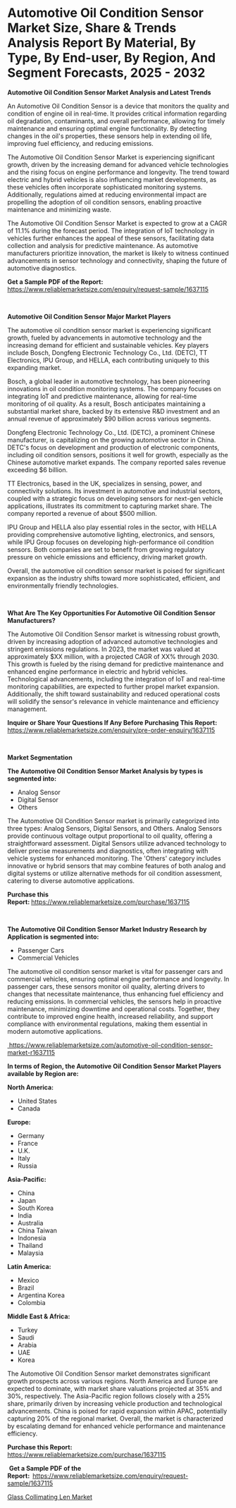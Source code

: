 <p><h1>Automotive Oil Condition Sensor Market Size, Share & Trends Analysis Report By Material, By Type, By End-user, By Region, And Segment Forecasts, 2025 - 2032</h1></p><p><strong>Automotive Oil Condition Sensor Market Analysis and Latest Trends</strong></p>
<p><p>An Automotive Oil Condition Sensor is a device that monitors the quality and condition of engine oil in real-time. It provides critical information regarding oil degradation, contaminants, and overall performance, allowing for timely maintenance and ensuring optimal engine functionality. By detecting changes in the oil's properties, these sensors help in extending oil life, improving fuel efficiency, and reducing emissions.</p><p>The Automotive Oil Condition Sensor Market is experiencing significant growth, driven by the increasing demand for advanced vehicle technologies and the rising focus on engine performance and longevity. The trend toward electric and hybrid vehicles is also influencing market developments, as these vehicles often incorporate sophisticated monitoring systems. Additionally, regulations aimed at reducing environmental impact are propelling the adoption of oil condition sensors, enabling proactive maintenance and minimizing waste.</p><p>The Automotive Oil Condition Sensor Market is expected to grow at a CAGR of 11.1% during the forecast period. The integration of IoT technology in vehicles further enhances the appeal of these sensors, facilitating data collection and analysis for predictive maintenance. As automotive manufacturers prioritize innovation, the market is likely to witness continued advancements in sensor technology and connectivity, shaping the future of automotive diagnostics.</p></p>
<p><strong>Get a Sample PDF of the Report:&nbsp;</strong> <a href="https://www.reliablemarketsize.com/enquiry/request-sample/1637115?utm_campaign=3512&utm_medium=2&utm_source=Github&utm_content=ia&utm_term=23032025&utm_id=automotive-oil-condition-sensor">https://www.reliablemarketsize.com/enquiry/request-sample/1637115</a></p>
<p>&nbsp;</p>
<p><strong>Automotive Oil Condition Sensor Major Market Players</strong></p>
<p><p>The automotive oil condition sensor market is experiencing significant growth, fueled by advancements in automotive technology and the increasing demand for efficient and sustainable vehicles. Key players include Bosch, Dongfeng Electronic Technology Co., Ltd. (DETC), TT Electronics, IPU Group, and HELLA, each contributing uniquely to this expanding market.</p><p>Bosch, a global leader in automotive technology, has been pioneering innovations in oil condition monitoring systems. The company focuses on integrating IoT and predictive maintenance, allowing for real-time monitoring of oil quality. As a result, Bosch anticipates maintaining a substantial market share, backed by its extensive R&D investment and an annual revenue of approximately $90 billion across various segments.</p><p>Dongfeng Electronic Technology Co., Ltd. (DETC), a prominent Chinese manufacturer, is capitalizing on the growing automotive sector in China. DETC's focus on development and production of electronic components, including oil condition sensors, positions it well for growth, especially as the Chinese automotive market expands. The company reported sales revenue exceeding $6 billion.</p><p>TT Electronics, based in the UK, specializes in sensing, power, and connectivity solutions. Its investment in automotive and industrial sectors, coupled with a strategic focus on developing sensors for next-gen vehicle applications, illustrates its commitment to capturing market share. The company reported a revenue of about $500 million.</p><p>IPU Group and HELLA also play essential roles in the sector, with HELLA providing comprehensive automotive lighting, electronics, and sensors, while IPU Group focuses on developing high-performance oil condition sensors. Both companies are set to benefit from growing regulatory pressure on vehicle emissions and efficiency, driving market growth.</p><p>Overall, the automotive oil condition sensor market is poised for significant expansion as the industry shifts toward more sophisticated, efficient, and environmentally friendly technologies.</p></p>
<p>&nbsp;</p>
<p><strong>What Are The Key Opportunities For Automotive Oil Condition Sensor Manufacturers?</strong></p>
<p><p>The Automotive Oil Condition Sensor market is witnessing robust growth, driven by increasing adoption of advanced automotive technologies and stringent emissions regulations. In 2023, the market was valued at approximately $XX million, with a projected CAGR of XX% through 2030. This growth is fueled by the rising demand for predictive maintenance and enhanced engine performance in electric and hybrid vehicles. Technological advancements, including the integration of IoT and real-time monitoring capabilities, are expected to further propel market expansion. Additionally, the shift toward sustainability and reduced operational costs will solidify the sensor's relevance in vehicle maintenance and efficiency management.</p></p>
<p><strong>Inquire or Share Your Questions If Any Before Purchasing This Report:</strong> <a href="https://www.reliablemarketsize.com/enquiry/pre-order-enquiry/1637115?utm_campaign=3512&utm_medium=2&utm_source=Github&utm_content=ia&utm_term=23032025&utm_id=automotive-oil-condition-sensor">https://www.reliablemarketsize.com/enquiry/pre-order-enquiry/1637115</a></p>
<p>&nbsp;</p>
<p><strong>Market Segmentation</strong></p>
<p><strong>The Automotive Oil Condition Sensor Market Analysis by types is segmented into:</strong></p>
<p><ul><li>Analog Sensor</li><li>Digital Sensor</li><li>Others</li></ul></p>
<p><p>The Automotive Oil Condition Sensor market is primarily categorized into three types: Analog Sensors, Digital Sensors, and Others. Analog Sensors provide continuous voltage output proportional to oil quality, offering a straightforward assessment. Digital Sensors utilize advanced technology to deliver precise measurements and diagnostics, often integrating with vehicle systems for enhanced monitoring. The 'Others' category includes innovative or hybrid sensors that may combine features of both analog and digital systems or utilize alternative methods for oil condition assessment, catering to diverse automotive applications.</p></p>
<p><strong>Purchase this Report:&nbsp;</strong><a href="https://www.reliablemarketsize.com/purchase/1637115?utm_campaign=3512&utm_medium=2&utm_source=Github&utm_content=ia&utm_term=23032025&utm_id=automotive-oil-condition-sensor">https://www.reliablemarketsize.com/purchase/1637115</a></p>
<p>&nbsp;</p>
<p><strong>The Automotive Oil Condition Sensor Market Industry Research by Application is segmented into:</strong></p>
<p><ul><li>Passenger Cars</li><li>Commercial Vehicles</li></ul></p>
<p><p>The automotive oil condition sensor market is vital for passenger cars and commercial vehicles, ensuring optimal engine performance and longevity. In passenger cars, these sensors monitor oil quality, alerting drivers to changes that necessitate maintenance, thus enhancing fuel efficiency and reducing emissions. In commercial vehicles, the sensors help in proactive maintenance, minimizing downtime and operational costs. Together, they contribute to improved engine health, increased reliability, and support compliance with environmental regulations, making them essential in modern automotive applications.</p></p>
<p><a href="https://www.reliablemarketsize.com/automotive-oil-condition-sensor-market-r1637115?utm_campaign=3512&utm_medium=2&utm_source=Github&utm_content=ia&utm_term=23032025&utm_id=automotive-oil-condition-sensor">&nbsp;https://www.reliablemarketsize.com/automotive-oil-condition-sensor-market-r1637115</a></p>
<p><strong>In terms of Region, the Automotive Oil Condition Sensor Market Players available by Region are:</strong></p>
<p>
    <p> <strong> North America: </strong>
        <ul>
            <li>United States</li>
            <li>Canada</li>
        </ul>
        </p> 
    <p> <strong> Europe: </strong>
        <ul>
            <li>Germany</li>
            <li>France</li>
            <li>U.K.</li>
            <li>Italy</li>
            <li>Russia</li>
        </ul>
        </p> 
    <p> <strong> Asia-Pacific: </strong>
        <ul>
            <li>China</li>
            <li>Japan</li>
            <li>South Korea</li>
            <li>India</li>
            <li>Australia</li>
            <li>China Taiwan</li>
            <li>Indonesia</li>
            <li>Thailand</li>
            <li>Malaysia</li>
        </ul>
        </p> 
    <p> <strong> Latin America: </strong>
        <ul>
            <li>Mexico</li>
            <li>Brazil</li>
            <li>Argentina Korea</li>
            <li>Colombia</li>
        </ul>
        </p> 
    <p> <strong> Middle East & Africa: </strong>
        <ul>
            <li>Turkey</li>
            <li>Saudi</li>
            <li>Arabia</li>
            <li>UAE</li>
            <li>Korea</li>
        </ul>
    </p>
    </p>
<p><p>The Automotive Oil Condition Sensor market demonstrates significant growth prospects across various regions. North America and Europe are expected to dominate, with market share valuations projected at 35% and 30%, respectively. The Asia-Pacific region follows closely with a 25% share, primarily driven by increasing vehicle production and technological advancements. China is poised for rapid expansion within APAC, potentially capturing 20% of the regional market. Overall, the market is characterized by escalating demand for enhanced vehicle performance and maintenance efficiency.</p></p>
<p><strong>Purchase this Report: </strong><a href="https://www.reliablemarketsize.com/purchase/1637115?utm_campaign=3512&utm_medium=2&utm_source=Github&utm_content=ia&utm_term=23032025&utm_id=automotive-oil-condition-sensor">https://www.reliablemarketsize.com/purchase/1637115</a></p>
<p>&nbsp;<strong>Get a Sample PDF of the Report:&nbsp;&nbsp;</strong><a href="https://www.reliablemarketsize.com/enquiry/request-sample/1637115?utm_campaign=3512&utm_medium=2&utm_source=Github&utm_content=ia&utm_term=23032025&utm_id=automotive-oil-condition-sensor">https://www.reliablemarketsize.com/enquiry/request-sample/1637115</a></p>
<p><strong></strong></p>
<p><p><a href="https://github.com/iquiseeboli/Market-Research-Report-List-1/blob/main/glass-collimating-len-market.md?utm_campaign=3512&utm_medium=2&utm_source=Github&utm_content=ia&utm_term=23032025&utm_id=automotive-oil-condition-sensor">Glass Collimating Len Market</a></p></p>